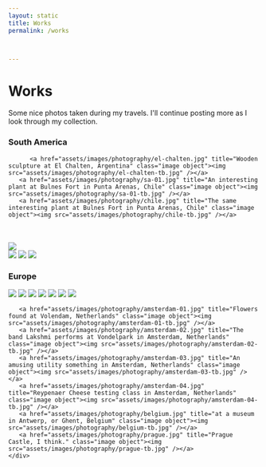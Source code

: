 ```yaml
---
layout: static
title: Works
permalink: /works



---
```



<h1>Works</h1>
   <p>Some nice photos taken during my travels. I'll continue posting more as I look through my collection.</p>
   <h3>South America</h3>    
   <div class="popup-gallery">
   

          <a href="assets/images/photography/el-chalten.jpg" title="Wooden sculpture at El Chalten, Argentina" class="image object"><img src="assets/images/photography/el-chalten-tb.jpg" /></a>
       <a href="assets/images/photography/sa-01.jpg" title="An interesting plant at Bulnes Fort in Punta Arenas, Chile" class="image object"><img src="assets/images/photography/sa-01-tb.jpg" /></a>
       <a href="assets/images/photography/chile.jpg" title="The same interesting plant at Bulnes Fort in Punta Arenas, Chile" class="image object"><img src="assets/images/photography/chile-tb.jpg" /></a>       


​       
​       
       <a href="assets/images/photography/easter-island.jpg" title="Riding around Easter Island" class="image object"><img src="assets/images/photography/easter-island-tb.jpg" /></a>       
       <a href="assets/images/photography/sa-02.jpg" title="Sunrise at the Uyuni Salt Flats in Bolivia" class="image object"><img src="assets/images/photography/sa-02-tb.jpg" /></a>
       <a href="assets/images/photography/sa-03.jpg" title="Window of a restaurant in Lima, Peru" class="image object"><img src="assets/images/photography/sa-03-tb.jpg" /></a>
       <a href="assets/images/photography/sa-04.jpg" title="A puppy and a...goat? in the outskirts of Lima, Peru" class="image object"><img src="assets/images/photography/sa-04-tb.jpg" /></a>        
    </div>

<h3>Europe</h3>
   <div class="popup-gallery">
       <a href="assets/images/photography/iceland.jpg" title="Crosswalk sign in Iceland" class="image object"><img src="assets/images/photography/iceland-tb.jpg" /></a>
       <a href="assets/images/photography/iceland-05.jpg" title="Rock formation at Black Sand Beach in Vik, Iceland" class="image object"><img src="assets/images/photography/iceland-05-tb.jpg" /></a>   
       <a href="assets/images/photography/europe-01.jpg" title="Rock formation at Black Sand Beach in Vik, Iceland" class="image object"><img src="assets/images/photography/europe-01-tb.jpg" /></a>
       <a href="assets/images/photography/europe-02.jpg" title="Hiking on a glacier at Vatnajokull, Iceland" class="image object"><img src="assets/images/photography/europe-02-tb.jpg" /></a>
       <a href="assets/images/photography/iceland-04.jpg" title="A house on a cliff, somewhere in Iceland" class="image object"><img src="assets/images/photography/iceland-04-tb.jpg" /></a>       
       <a href="assets/images/photography/iceland-03.jpg" title="Outside the City Hall in Reykjavik, Iceland" class="image object"><img src="assets/images/photography/iceland-03-tb.jpg" /></a>
       <a href="assets/images/photography/iceland-02.jpg" title="Sculpture in Iceland" class="image object"><img src="assets/images/photography/iceland-02-tb.jpg" /></a>       

       <a href="assets/images/photography/amsterdam-01.jpg" title="Flowers found at Volendam, Netherlands" class="image object"><img src="assets/images/photography/amsterdam-01-tb.jpg" /></a>
       <a href="assets/images/photography/amsterdam-02.jpg" title="The band Lakshmi performs at Vondelpark in Amsterdam, Netherlands" class="image object"><img src="assets/images/photography/amsterdam-02-tb.jpg" /></a>       
       <a href="assets/images/photography/amsterdam-03.jpg" title="An amusing utility something in Amsterdam, Netherlands" class="image object"><img src="assets/images/photography/amsterdam-03-tb.jpg" /></a>       
       <a href="assets/images/photography/amsterdam-04.jpg" title="Reypenaer Cheese testing class in Amsterdam, Netherlands" class="image object"><img src="assets/images/photography/amsterdam-04-tb.jpg" /></a>       
       <a href="assets/images/photography/belgium.jpg" title="at a museum in Antwerp, or Ghent, Belgium" class="image object"><img src="assets/images/photography/belgium-tb.jpg" /></a>       
       <a href="assets/images/photography/prague.jpg" title="Prague Castle, I think." class="image object"><img src="assets/images/photography/prague-tb.jpg" /></a>       
    </div>  
